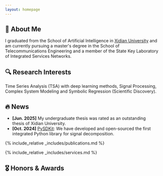 ```yaml
---
layout: homepage
---
```


## 👋 About Me

I graduated from the School of Artificial Intelligence in [Xidian University](https://www.xidian.edu.cn/) and am currently pursuing a master's degree in the School of Telecommunications Engineering and a member of the State Key Laboratory of Integrated Services Networks.

## 🔍 Research Interests

Time Series Analysis (TSA) with deep learning methods, Signal Processing, Complex System Modeling and Symbolic Regression (Scientific Discovery).

## 🔥 News

- **[Jun. 2025]** My undergraduate thesis was rated as an outstanding thesis of Xidian University.
- **[Oct. 2024]** [PySDKit](https://github.com/wwhenxuan/PySDKit): We have developed and open-sourced the first integrated Python library for signal decomposition.

{% include_relative _includes/publications.md %}

{% include_relative _includes/services.md %}

## 🎖 Honors & Awards


